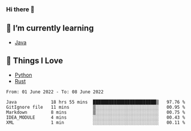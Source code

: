 ### Hi there 👋
<!-- ## About Me -->

## 🌱 I’m currently learning
- [Java](https://www.java.com/)

## 🥰 Things I Love
- [Python](https://www.python.org/) 
- [Rust](https://www.rust-lang.org/)

<!--START_SECTION:waka-->

```text
From: 01 June 2022 - To: 08 June 2022

Java             18 hrs 55 mins  ████████████████████████▒   97.76 %
GitIgnore file   11 mins         ▒░░░░░░░░░░░░░░░░░░░░░░░░   00.95 %
Markdown         8 mins          ▒░░░░░░░░░░░░░░░░░░░░░░░░   00.75 %
IDEA_MODULE      4 mins          ░░░░░░░░░░░░░░░░░░░░░░░░░   00.43 %
XML              1 min           ░░░░░░░░░░░░░░░░░░░░░░░░░   00.11 %
```

<!--END_SECTION:waka-->

<!--
**CharlesC03/CharlesC03** is a ✨ _special_ ✨ repository because its `README.md` (this file) appears on your GitHub profile.

Here are some ideas to get you started:

- 🔭 I’m currently working on ...
- 🌱 I’m currently learning ...
- 👯 I’m looking to collaborate on ...
- 🤔 I’m looking for help with ...
- 💬 Ask me about ...
- 📫 How to reach me: ...
- 😄 Pronouns: ...
- ⚡ Fun fact: ...
-->
